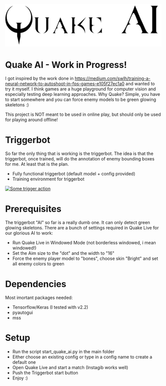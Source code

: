 ![Logo](resources/logo.png)

# Quake AI - Work in Progress!

I got inspired by the work done in https://medium.com/swlh/training-a-neural-network-to-autoshoot-in-fps-games-e105f27ec1a0 and wanted to try it myself. I think games are a huge playground for computer vision and especially testing deep learning approaches. Why Quake? Simple, you have to start somewhere and you can force enemy models to be green glowing skeletons :)

This project is NOT meant to be used in online play, but should only be used for playing around offline!

# Triggerbot

So far the only thing that is working is the triggerbot. The idea is that the triggerbot, once trained, will do the annotation of enemy bounding boxes for me. At least that is the plan. 

- Fully functional triggerbot (default model + config provided)
- Training environment for triggerbot


[![Some trigger action](https://img.youtube.com/vi/4247DVzgEsU/hqdefault.jpg)](https://youtu.be/4247DVzgEsU)

# Prerequisites

The triggerbot "AI" so far is a really dumb one. It can only detect green glowing skeletons. 
There are a bunch of settings required in Quake Live for our glorious AI to work:

- Run Quake Live in Windowed Mode (not borderless windowed, i mean windowed!)
- Set the Aim size to the "dot" and the width to "16"
- Force the enemy player model to "bones", choose skin "Bright" and set all enemy colors to green

# Dependencies

Most imortant packages needed:

- Tensorflow/Keras (I tested with v2.2)
- pyautogui
- mss

# Setup

- Run the script start_quake_ai.py in the main folder
- Either choose an existing config or type in a config name to create a default one
- Open Quake Live and start a match (Instagib works well)
- Push the Triggerbot start button
- Enjoy :)

